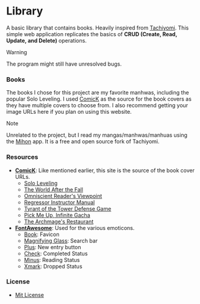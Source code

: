 # Library

A basic library that contains books. Heavily inspired from [Tachiyomi](https://github.com/tachiyomiorg). This simple web application replicates the basics of **CRUD (Create, Read, Update, and Delete)** operations. 

> [!WARNING]
> The program might still have unresolved bugs.

### Books

The books I chose for this project are my favorite manhwas, including the popular Solo Leveling. I used [ComicK](https://comick.io/) as the source for the book covers as they have multiple covers to choose from. I also recommend getting your image URLs here if you plan on using this website.

> [!NOTE]
> Unrelated to the project, but I read my mangas/manhwas/manhuas using the [Mihon](https://mihon.app/) app. It is a free and open source fork of Tachiyomi.

### Resources

* [**ComicK**](https://comick.io/): Like mentioned earlier, this site is the source of the book cover URLs.
    * [Solo Leveling](https://meo.comick.pictures/zevXM.jpg)
    * [The World After the Fall](https://meo.comick.pictures/vo82y.jpg)
    * [Omniscient Reader's Viewpoint](https://meo.comick.pictures/qv5oqL.jpg)
    * [Regressor Instructor Manual](https://meo.comick.pictures/W8zM04.jpg)
    * [Tyrant of the Tower Defense Game](https://meo.comick.pictures/br1mL4.jpg)
    * [Pick Me Up, Infinite Gacha](https://meo.comick.pictures/yYxBXn.jpg)
    * [The Archmage's Restaurant](https://meo.comick.pictures/jx802M.jpg)
* [**FontAwesome**](https://fontawesome.com/): Used for the various emoticons.
    * [Book](https://fontawesome.com/icons/book): Favicon
    * [Magnifying Glass](https://fontawesome.com/icons/magnifying-glass): Search bar
    * [Plus](https://fontawesome.com/icons/plus): New entry button
    * [Check](https://fontawesome.com/icons/check): Completed Status
    * [Minus](https://fontawesome.com/icons/minus): Reading Status
    * [Xmark](https://fontawesome.com/icons/xmark): Dropped Status


### License

* [Mit License](LICENSE)